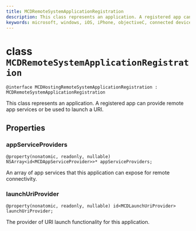 ```yaml
---
title: MCDRemoteSystemApplicationRegistration
description: This class represents an application. A registered app can provide remote app services or be used to launch a URI.
keywords: microsoft, windows, iOS, iPhone, objectiveC, connected devices, Project Rome 
---
```


# class `MCDRemoteSystemApplicationRegistration`

```
@interface MCDHostingRemoteSystemApplicationRegistration : MCDRemoteSystemApplicationRegistration
```

This class represents an application. A registered app can provide remote app services or be used to launch a URI.

## Properties 

### appServiceProviders
`@property(nonatomic, readonly, nullable) NSArray<id<MCDAppServiceProvider>>* appServiceProviders;`

An array of app services that this application can expose for remote connectivity.

### launchUriProvider
`@property(nonatomic, readonly, nullable) id<MCDLaunchUriProvider> launchUriProvider;`

The provider of URI launch functionality for this application.